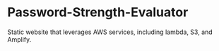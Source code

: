 # Password-Strength-Evaluator
Static website that leverages AWS services, including lambda, S3, and Amplify.
